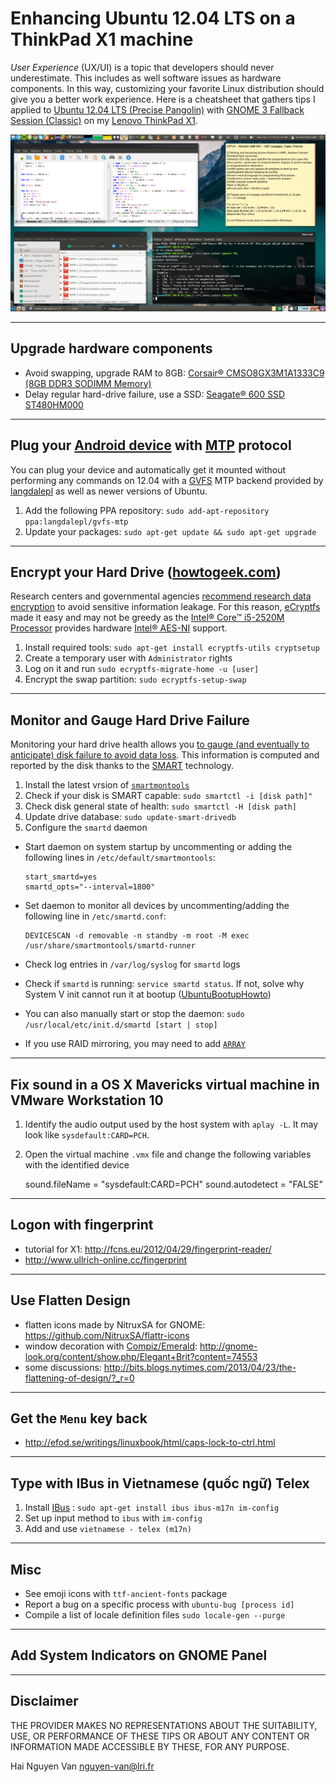Enhancing Ubuntu 12.04 LTS on a ThinkPad X1 machine
==============

*User Experience* (UX/UI) is a topic that developers should never underestimate. This includes as well software issues as hardware components. In this way, customizing your favorite Linux distribution should give you a better work experience. Here is a cheatsheet that gathers tips I applied to [Ubuntu 12.04 LTS (Precise Pangolin)](http://releases.ubuntu.com/12.04/) with [GNOME 3 Fallback Session (Classic)](https://launchpad.net/ubuntu/precise/+package/gnome-session-fallback) on my [Lenovo ThinkPad X1](http://www.lenovo.com/mp/x1/index.html).

![Alt text](https://raw.githubusercontent.com/EmptyStackExn/enhancing-ubuntuprecise-thinkpadx1/master/images/desktop.png "A screenshot of my desktop")

----------------------

Upgrade hardware components
----------------------
  * Avoid swapping, upgrade RAM to 8GB: [Corsair® CMSO8GX3M1A1333C9 (8GB DDR3 SODIMM Memory)](http://www.corsair.com/en-us/value-select-8gb-ddr3-sodimm-memory-kit-cmso8gx3m1a1333c9)
  * Delay regular hard-drive failure, use a SSD: [Seagate® 600 SSD ST480HM000](http://www.seagate.com/www-content/product-content/seagate-laptop-fam/600-ssd/fr/docs/600-ssd-data-sheet-ds1780-1-1304fr.pdf)

----------------------

Plug your [Android device](http://www.android.com/) with [MTP](http://www.androidcentral.com/ics-feature-mtp-what-it-why-use-it-and-how-set-it) protocol
----------------------
You can plug your device and automatically get it mounted without performing any commands on 12.04 with a [GVFS](http://library.gnome.org/misc/release-notes/2.22/#sect:gvfs-gio) MTP backend provided by [langdalepl](https://launchpad.net/~langdalepl/+archive/ubuntu/gvfs-mtp) as well as newer versions of Ubuntu.

 1. Add the following PPA repository: `sudo add-apt-repository ppa:langdalepl/gvfs-mtp`
 2. Update your packages: `sudo apt-get update && sudo apt-get upgrade`

----------------------

Encrypt your Hard Drive ([howtogeek.com](http://www.howtogeek.com/116032/how-to-encrypt-your-home-folder-after-installing-ubuntu/))
----------------------
Research centers and governmental agencies [recommend research data encryption](https://aresu.dsi.cnrs.fr/spip.php?rubrique99) to avoid sensitive information leakage. For this reason, [eCryptfs](http://ecryptfs.org/) made it easy and may not be greedy as the [Intel® Core™ i5-2520M Processor](http://ark.intel.com/fr/products/52229/Intel-Core-i5-2520M-Processor-3M-Cache-up-to-3_20-GHz) provides hardware [Intel® AES-NI](http://www.intel.com/content/www/us/en/architecture-and-technology/advanced-encryption-standard--aes-/data-protection-aes-general-technology.html?_ga=1.149398710.168035845.1418680010) support.

 1. Install required tools: `sudo apt-get install ecryptfs-utils cryptsetup`
 2. Create a temporary user with `Administrator` rights
 3. Log on it and run `sudo ecryptfs-migrate-home -u [user]`
 4. Encrypt the swap partition: `sudo ecryptfs-setup-swap`

----------------------

Monitor and Gauge Hard Drive Failure
----------------------
Monitoring your hard drive health allows you [to gauge (and eventually to anticipate) disk failure to avoid data loss](http://www.linuxjournal.com/content/know-when-your-drives-are-failing-smartd). This information is computed and reported by the disk thanks to the [SMART](http://wdc.custhelp.com/app/answers/detail/a_id/251/) technology. 

  1. Install the latest vrsion of [`smartmontools`](http://www.smartmontools.org/)
  2. Check if your disk is SMART capable: `sudo smartctl -i [disk path]"`
  3. Check disk general state of health: `sudo smartctl -H [disk path]`
  4. Update drive database: `sudo update-smart-drivedb`
  5. Configure the `smartd` daemon
  
  - Start daemon on system startup by uncommenting or adding the following lines in `/etc/default/smartmontools`:

		start_smartd=yes
		smartd_opts="--interval=1800"

  - Set daemon to monitor all devices by uncommenting/adding the following line in `/etc/smartd.conf`:

		DEVICESCAN -d removable -n standby -m root -M exec /usr/share/smartmontools/smartd-runner

  - Check log entries in `/var/log/syslog` for `smartd` logs
  - Check if `smartd` is running: `service smartd status`. If not, solve why System V init cannot run it at bootup ([UbuntuBootupHowto](https://help.ubuntu.com/community/UbuntuBootupHowto))
  - You can also manually start or stop the daemon: `sudo /usr/local/etc/init.d/smartd [start | stop]`
  - If you use RAID mirroring, you may need to add [`ARRAY`](http://www.ibiblio.org/elemental/howto/disk-monitoring.html)


----------------------

Fix sound in a OS X Mavericks virtual machine in VMware Workstation 10
----------------------
  1. Identify the audio output used by the host system with `aplay -L`. It may look like `sysdefault:CARD=PCH`.
  2. Open the virtual machine `.vmx` file and change the following variables with the identified device

		sound.fileName = "sysdefault:CARD=PCH"
		sound.autodetect = "FALSE"

----------------------

Logon with fingerprint
----------------------
  - tutorial for X1: http://fcns.eu/2012/04/29/fingerprint-reader/
  - http://www.ullrich-online.cc/fingerprint

----------------------


Use Flatten Design
----------------------
  - flatten icons made by NitruxSA for GNOME: https://github.com/NitruxSA/flattr-icons
  - window decoration with [Compiz/Emerald](http://wiki.compiz.org/Decorators/Emerald): http://gnome-look.org/content/show.php/Elegant+Brit?content=74553
  - some discussions: http://bits.blogs.nytimes.com/2013/04/23/the-flattening-of-design/?_r=0

----------------------

Get the `Menu` key back
----------------------
  - http://efod.se/writings/linuxbook/html/caps-lock-to-ctrl.html

----------------------

Type with IBus in Vietnamese (quốc ngữ) Telex
----------------------
  1. Install [IBus](https://code.google.com/p/ibus) : `sudo apt-get install ibus ibus-m17n im-config`
  2. Set up input method to `ibus` with `im-config`
  3. Add and use `vietnamese - telex (m17n)`

----------------------

Misc
----------------------
  * See emoji icons with `ttf-ancient-fonts` package
  * Report a bug on a specific process with `ubuntu-bug [process id]`
  * Compile a list of locale definition files `sudo locale-gen --purge`

----------------------

Add System Indicators on GNOME Panel
----------------------

----------------------

Disclaimer
----------------------
THE PROVIDER MAKES NO REPRESENTATIONS ABOUT THE SUITABILITY, USE, OR PERFORMANCE OF THESE TIPS OR ABOUT ANY CONTENT OR INFORMATION MADE ACCESSIBLE BY THESE, FOR ANY PURPOSE.

Hai Nguyen Van <nguyen-van@lri.fr>



